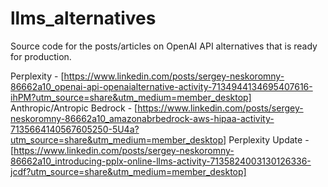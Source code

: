 # llms_alternatives
Source code for the posts/articles on OpenAI API alternatives that is ready for production.

Perplexity - [https://www.linkedin.com/posts/sergey-neskoromny-86662a10_openai-api-openaialternative-activity-7134944134695407616-ihPM?utm_source=share&utm_medium=member_desktop]
Anthropic/Antropic Bedrock - [https://www.linkedin.com/posts/sergey-neskoromny-86662a10_amazonabrbedrock-aws-hipaa-activity-7135664140567605250-5U4a?utm_source=share&utm_medium=member_desktop]
Perplexity Update - [https://www.linkedin.com/posts/sergey-neskoromny-86662a10_introducing-pplx-online-llms-activity-7135824003130126336-jcdf?utm_source=share&utm_medium=member_desktop]
